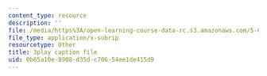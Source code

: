 ```yaml
---
content_type: resource
description: ''
file: /media/https%3A/open-learning-course-data-rc.s3.amazonaws.com/5-08j-biological-chemistry-ii-spring-2016/0b65a10e8908d35dc70654ee1de415d9_0dJS3YUxeXI.srt
file_type: application/x-subrip
resourcetype: Other
title: 3play caption file
uid: 0b65a10e-8908-d35d-c706-54ee1de415d9
---
```

